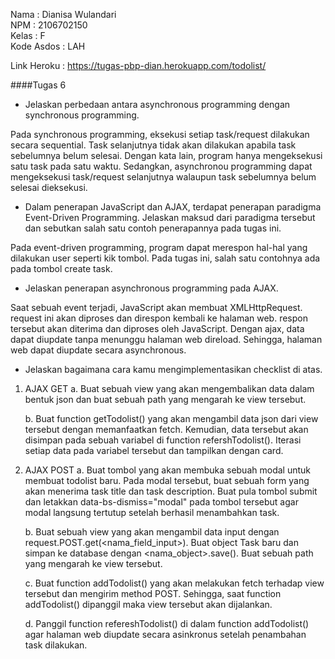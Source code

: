 Nama		: Dianisa Wulandari<br>
NPM		    : 2106702150<br>
Kelas		: F<br>
Kode Asdos	: LAH<br>

Link Heroku : https://tugas-pbp-dian.herokuapp.com/todolist/

####Tugas 6

- Jelaskan perbedaan antara asynchronous programming dengan synchronous programming.

Pada synchronous programming, eksekusi setiap task/request dilakukan secara sequential. Task selanjutnya tidak akan dilakukan apabila task sebelumnya belum selesai. Dengan kata lain, program hanya mengeksekusi satu task pada satu waktu. Sedangkan, asynchronou programming dapat mengeksekusi task/request selanjutnya walaupun task sebelumnya belum selesai dieksekusi.

- Dalam penerapan JavaScript dan AJAX, terdapat penerapan paradigma Event-Driven Programming. Jelaskan maksud dari paradigma tersebut dan sebutkan salah satu contoh penerapannya pada tugas ini.

Pada event-driven programming, program dapat merespon hal-hal yang dilakukan user seperti kik tombol. Pada tugas ini, salah satu contohnya ada pada tombol create task.

- Jelaskan penerapan asynchronous programming pada AJAX.

Saat sebuah event terjadi, JavaScript akan membuat XMLHttpRequest. request ini akan diproses dan direspon kembali ke halaman web. respon tersebut akan diterima dan diproses oleh JavaScript. Dengan ajax, data dapat diupdate tanpa menunggu halaman web direload. Sehingga, halaman web dapat diupdate secara asynchronous.

- Jelaskan bagaimana cara kamu mengimplementasikan checklist di atas.

 1. AJAX GET
    a. Buat sebuah view  yang akan mengembalikan data dalam bentuk json dan buat sebuah path yang mengarah ke view tersebut.

    b. Buat function getTodolist() yang akan mengambil data json dari view tersebut dengan memanfaatkan fetch. Kemudian, data tersebut akan disimpan pada sebuah variabel di function refershTodolist(). Iterasi setiap data pada variabel tersebut dan tampilkan dengan card.

 2. AJAX POST
    a. Buat tombol yang akan membuka sebuah modal untuk membuat todolist baru. Pada modal tersebut, buat sebuah form yang akan menerima task title dan task description. Buat pula tombol submit dan letakkan data-bs-dismiss="modal" pada tombol tersebut agar modal langsung tertutup setelah berhasil menambahkan task.

    b. Buat sebuah view yang akan mengambil data input dengan request.POST.get(\<nama_field_input>). Buat object Task baru dan simpan ke database dengan \<nama_object>.save(). Buat sebuah path yang mengarah ke view tersebut.

    c. Buat function addTodolist() yang akan melakukan fetch terhadap view tersebut dan mengirim method POST. Sehingga, saat function addTodolist() dipanggil maka view tersebut akan dijalankan.
    
    d. Panggil function refereshTodolist() di dalam function addTodolist() agar halaman web diupdate secara asinkronus setelah penambahan task dilakukan.